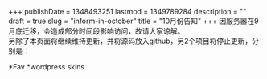 +++
publishDate = 1348493251
lastmod = 1349789284
description = ""
draft = true
slug = "inform-in-october"
title = "10月份告知"
+++
因服务器在9月底迁移，会造成部分时间段影响访问，故请大家谅解。  
另除了本页面将继续维持更新，并将源码放入github，另2个项目将停止更新，分别是：

*Fav *wordpress skins